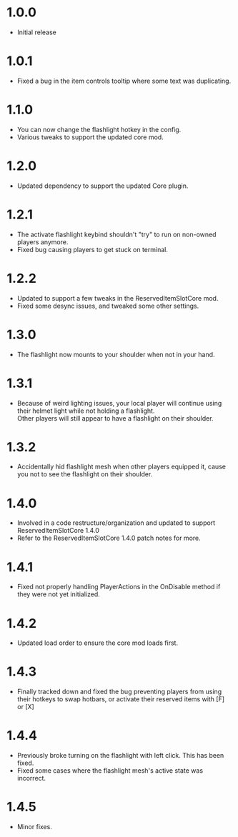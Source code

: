 # 1.0.0
+ Initial release
# 1.0.1
+ Fixed a bug in the item controls tooltip where some text was duplicating.
# 1.1.0
+ You can now change the flashlight hotkey in the config.
+ Various tweaks to support the updated core mod.
# 1.2.0
+ Updated dependency to support the updated Core plugin.
# 1.2.1
+ The activate flashlight keybind shouldn't "try" to run on non-owned players anymore.
+ Fixed bug causing players to get stuck on terminal.
# 1.2.2
+ Updated to support a few tweaks in the ReservedItemSlotCore mod.
+ Fixed some desync issues, and tweaked some other settings.
# 1.3.0
+ The flashlight now mounts to your shoulder when not in your hand.
# 1.3.1
+ Because of weird lighting issues, your local player will continue using their helmet light while not holding a flashlight.<br>
Other players will still appear to have a flashlight on their shoulder.
# 1.3.2
+ Accidentally hid flashlight mesh when other players equipped it, cause you not to see the flashlight on their shoulder.
# 1.4.0
+ Involved in a code restructure/organization and updated to support ReservedItemSlotCore 1.4.0
+ Refer to the ReservedItemSlotCore 1.4.0 patch notes for more.
# 1.4.1
+ Fixed not properly handling PlayerActions in the OnDisable method if they were not yet initialized.
# 1.4.2
+ Updated load order to ensure the core mod loads first.
# 1.4.3
+ Finally tracked down and fixed the bug preventing players from using their hotkeys to swap hotbars, or activate their reserved items with [F] or [X]
# 1.4.4
+ Previously broke turning on the flashlight with left click. This has been fixed.
+ Fixed some cases where the flashlight mesh's active state was incorrect.
# 1.4.5
+ Minor fixes.
